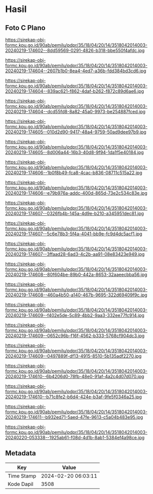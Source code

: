 # Hasil

## Foto C Plano

https://sirekap-obj-formc.kpu.go.id/90ab/pemilu/pdpr/35/18/04/20/14/3518042014003-20240219-174602--8dd59569-0291-4826-b318-bbe550f4afdc.jpg

https://sirekap-obj-formc.kpu.go.id/90ab/pemilu/pdpr/35/18/04/20/14/3518042014003-20240219-174604--2607b1b0-8ea4-4ed7-a36b-fdd384bd3cd6.jpg

https://sirekap-obj-formc.kpu.go.id/90ab/pemilu/pdpr/35/18/04/20/14/3518042014003-20240219-174604--839ac621-f862-4daf-b262-f872c89d6ae6.jpg

https://sirekap-obj-formc.kpu.go.id/90ab/pemilu/pdpr/35/18/04/20/14/3518042014003-20240219-174604--dcd55fd8-8a82-45a0-9973-be254887fced.jpg

https://sirekap-obj-formc.kpu.go.id/90ab/pemilu/pdpr/35/18/04/20/14/3518042014003-20240219-174605--010d2d90-9417-48a4-9759-50ad9dee97b9.jpg

https://sirekap-obj-formc.kpu.go.id/90ab/pemilu/pdpr/35/18/04/20/14/3518042014003-20240219-174605--8d006a44-16b3-40d8-9f94-1da1f5e40184.jpg

https://sirekap-obj-formc.kpu.go.id/90ab/pemilu/pdpr/35/18/04/20/14/3518042014003-20240219-174606--1b0f8b49-fca8-4cac-b836-08711c515a22.jpg

https://sirekap-obj-formc.kpu.go.id/90ab/pemilu/pdpr/35/18/04/20/14/3518042014003-20240219-174606--e79b976a-addc-400d-865d-73e2c534c83e.jpg

https://sirekap-obj-formc.kpu.go.id/90ab/pemilu/pdpr/35/18/04/20/14/3518042014003-20240219-174607--0326fb4b-145a-4d9e-b210-a345951dec81.jpg

https://sirekap-obj-formc.kpu.go.id/90ab/pemilu/pdpr/35/18/04/20/14/3518042014003-20240219-174607--5c6e78b3-5f4a-4041-bb9e-fc9d4dc5acf1.jpg

https://sirekap-obj-formc.kpu.go.id/90ab/pemilu/pdpr/35/18/04/20/14/3518042014003-20240219-174607--3ffaad28-6ad3-4c2b-aa91-08e83423e949.jpg

https://sirekap-obj-formc.kpu.go.id/90ab/pemilu/pdpr/35/18/04/20/14/3518042014003-20240219-174608--80f604be-89b0-442a-8653-32aaeecbba56.jpg

https://sirekap-obj-formc.kpu.go.id/90ab/pemilu/pdpr/35/18/04/20/14/3518042014003-20240219-174608--460a4b50-a140-467b-9695-322d69409f9c.jpg

https://sirekap-obj-formc.kpu.go.id/90ab/pemilu/pdpr/35/18/04/20/14/3518042014003-20240219-174609--f402e5de-5c89-4bb2-9aa3-332ee77fc914.jpg

https://sirekap-obj-formc.kpu.go.id/90ab/pemilu/pdpr/35/18/04/20/14/3518042014003-20240219-174609--0652c96b-f16f-4562-b333-5768cf904dc3.jpg

https://sirekap-obj-formc.kpu.go.id/90ab/pemilu/pdpr/35/18/04/20/14/3518042014003-20240219-174609--0497889f-df13-4915-8510-5b135adf2270.jpg

https://sirekap-obj-formc.kpu.go.id/90ab/pemilu/pdpr/35/18/04/20/14/3518042014003-20240219-174610--6b4206d0-78fb-48e0-91af-4a2c4d07d070.jpg

https://sirekap-obj-formc.kpu.go.id/90ab/pemilu/pdpr/35/18/04/20/14/3518042014003-20240219-174610--b71c8fe2-b6d4-424e-b3af-9fe5f0346a25.jpg

https://sirekap-obj-formc.kpu.go.id/90ab/pemilu/pdpr/35/18/04/20/14/3518042014003-20240219-174611--b932ed71-5aed-47fe-9613-c5a04b483e95.jpg

https://sirekap-obj-formc.kpu.go.id/90ab/pemilu/pdpr/35/18/04/20/14/3518042014003-20240220-053338--1925ab61-f08d-4d1b-8ab1-5384ef4a98ce.jpg


## Metadata

| Key        | Value               |
| ---------- | ------------------- |
| Time Stamp | 2024-02-20 06:03:11 |
| Kode Dapil | 3508                |



